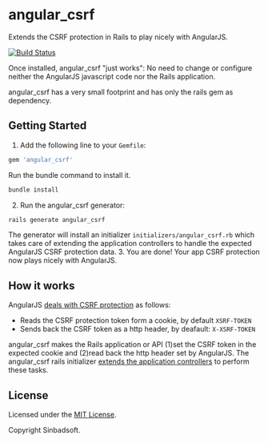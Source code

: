 angular_csrf                                                                                       
=============

Extends the CSRF protection in Rails to play nicely with AngularJS.

[![Build Status](https://travis-ci.org/Sinbadsoft/angular_csrf.svg)](https://travis-ci.org/Sinbadsoft/angular_csrf)

Once installed, angular_csrf "just works": No need to change or configure neither the AngularJS javascript code nor the Rails application.

angular_csrf has a very small footprint and has only the rails gem as dependency.

## Getting Started

1. Add the following line to your `Gemfile`:
  ```ruby
  gem 'angular_csrf'
  ```
  
  Run the bundle command to install it.
  ```sh
  bundle install
  ```
2. Run the angular_csrf generator:
  ```sh
  rails generate angular_csrf
  ```
  
  The generator will install an initializer `initializers/angular_csrf.rb` which takes care of extending
  the application controllers to handle the expected AngularJS CSRF protection data.
3. You are done! Your app CSRF protection now plays nicely with AngularJS.

## How it works

AngularJS [deals with CSRF protection](https://docs.angularjs.org/api/ng/service/$http#cross-site-request-forgery-xsrf-protection) as follows:
* Reads the CSRF protection token form a cookie, by default `XSRF-TOKEN`
* Sends back the CSRF token as a http header, by deafault: `X-XSRF-TOKEN`

angular_csrf makes the Rails application or API (1)set the CSRF token in the expected cookie and (2)read back the
http header set by AngularJS. The angular_csrf rails initializer [extends the application controllers](https://github.com/Sinbadsoft/angular_csrf/blob/master/lib/angular_csrf.rb) to perform these tasks.

## License

Licensed under the [MIT License](http://opensource.org/licenses/MIT).

Copyright Sinbadsoft.
